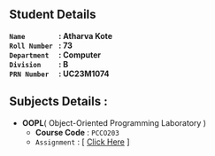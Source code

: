 ## Student Details

**`Name        ` :  Atharva Kote<br>
`Roll Number ` :  73<br>
`Department  ` :  Computer<br>
`Division    ` :  B<br>
`PRN Number  ` :  UC23M1074<br>**

## Subjects Details :

- **OOPL**( Object-Oriented Programming Laboratory )
  - **Course Code** : `PCCO203`
  - `Assignment` : [ [Click Here](/OOP-Practical) ]
